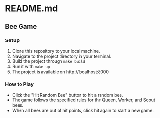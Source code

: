 # README.md

## Bee Game

### Setup
1. Clone this repository to your local machine.
2. Navigate to the project directory in your terminal.
3. Build the project through `make build`
4. Run it with `make up`
5. The project is available on http://localhost:8000

### How to Play

- Click the "Hit Random Bee" button to hit a random bee.
- The game follows the specified rules for the Queen, Worker, and Scout bees.
- When all bees are out of hit points, click hit again to start a new game.
